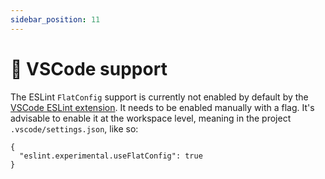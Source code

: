 ```yaml
---
sidebar_position: 11
---
```


# 🚀 VSCode support

The ESLint `FlatConfig` support is currently not enabled by default by the [VSCode ESLint extension](https://marketplace.visualstudio.com/items?itemName=dbaeumer.vscode-eslint). It needs to be enabled manually with a flag.
It's advisable to enable it at the workspace level, meaning in the project `.vscode/settings.json`, like so:

```JSONC title=".vscode/settings.json"
{
  "eslint.experimental.useFlatConfig": true
}
```
